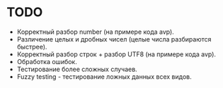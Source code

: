 # TODO

* Корректный разбор number (на примере кода avp).
* Различение целых и дробных чисел (целые числа разбираются быстрее).
* Корректный разбор строк + разбор UTF8 (на примере кода avp).
* Обработка ошибок.
* Тестирование более сложных случаев.
* Fuzzy testing - тестирование ложных данных всех видов.

